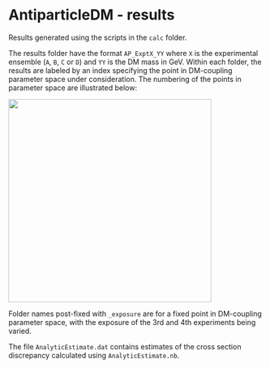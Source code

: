 # AntiparticleDM - results

Results generated using the scripts in the `calc` folder.

The results folder have the format `AP_ExptX_YY` where `X` is the experimental ensemble (`A`, `B`, `C` or `D`) and `YY` is the DM mass in GeV. Within each folder, the results are labeled by an index specifying the point in DM-coupling parameter space under consideration. The numbering of the points in parameter space are illustrated below:

<img src="https://github.com/bradkav/AntiparticleDM/blob/master/results/GridPoints.png" width="400" align="center">

Folder names post-fixed with `_exposure` are for a fixed point in DM-coupling parameter space, with the exposure of the 3rd and 4th experiments being varied.

The file `AnalyticEstimate.dat` contains estimates of the cross section discrepancy calculated using `AnalyticEstimate.nb`.

